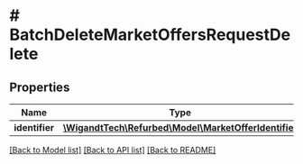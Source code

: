 # # BatchDeleteMarketOffersRequestDelete

## Properties

Name | Type | Description | Notes
------------ | ------------- | ------------- | -------------
**identifier** | [**\WigandtTech\Refurbed\Model\MarketOfferIdentifier**](MarketOfferIdentifier.md) |  | [optional]

[[Back to Model list]](../../README.md#models) [[Back to API list]](../../README.md#endpoints) [[Back to README]](../../README.md)
